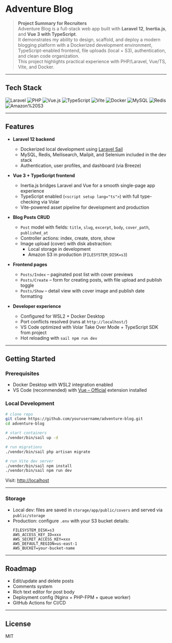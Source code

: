# Adventure Blog

> **Project Summary for Recruiters**  
> Adventure Blog is a full-stack web app built with **Laravel 12**, **Inertia.js**, and **Vue 3 with TypeScript**.  
> It demonstrates my ability to design, scaffold, and deploy a modern blogging platform with a Dockerized development environment,  
> TypeScript-enabled frontend, file uploads (local + S3), authentication, and clean code organization.  
> This project highlights practical experience with PHP/Laravel, Vue/TS, Vite, and Docker.

---

## Tech Stack

![Laravel](https://img.shields.io/badge/Laravel-FF2D20?logo=laravel&logoColor=white)
![PHP](https://img.shields.io/badge/PHP-777BB4?logo=php&logoColor=white)
![Vue.js](https://img.shields.io/badge/Vue.js-35495E?logo=vue.js&logoColor=4FC08D)
![TypeScript](https://img.shields.io/badge/TypeScript-3178C6?logo=typescript&logoColor=white)
![Vite](https://img.shields.io/badge/Vite-646CFF?logo=vite&logoColor=white)
![Docker](https://img.shields.io/badge/Docker-2496ED?logo=docker&logoColor=white)
![MySQL](https://img.shields.io/badge/MySQL-4479A1?logo=mysql&logoColor=white)
![Redis](https://img.shields.io/badge/Redis-DC382D?logo=redis&logoColor=white)
![Amazon%20S3](https://img.shields.io/badge/Amazon%20S3-569A31?logo=amazons3&logoColor=white)

---

## Features

- **Laravel 12 backend**
  - Dockerized local development using [Laravel Sail](https://laravel.com/docs/sail)
  - MySQL, Redis, Meilisearch, Mailpit, and Selenium included in the dev stack
  - Authentication, user profiles, and dashboard (via Breeze)

- **Vue 3 + TypeScript frontend**
  - Inertia.js bridges Laravel and Vue for a smooth single-page app experience
  - TypeScript enabled (`<script setup lang="ts">`) with full type-checking via Volar
  - Vite-powered asset pipeline for development and production

- **Blog Posts CRUD**
  - `Post` model with fields: `title`, `slug`, `excerpt`, `body`, `cover_path`, `published_at`
  - Controller actions: index, create, store, show
  - Image upload (cover) with disk abstraction:
    - Local storage in development
    - Amazon S3 in production (`FILESYSTEM_DISK=s3`)

- **Frontend pages**
  - `Posts/Index` – paginated post list with cover previews
  - `Posts/Create` – form for creating posts, with file upload and publish toggle
  - `Posts/Show` – detail view with cover image and publish date formatting

- **Developer experience**
  - Configured for WSL2 + Docker Desktop
  - Port conflicts resolved (runs at `http://localhost/`)
  - VS Code optimized with Volar Take Over Mode + TypeScript SDK from project
  - Hot reloading with `sail npm run dev`

---

## Getting Started

### Prerequisites
- Docker Desktop with WSL2 integration enabled  
- VS Code (recommended) with [Vue – Official](https://marketplace.visualstudio.com/items?itemName=Vue.volar) extension installed

### Local Development
```bash
# clone repo
git clone https://github.com/yourusername/adventure-blog.git
cd adventure-blog

# start containers
./vendor/bin/sail up -d

# run migrations
./vendor/bin/sail php artisan migrate

# run Vite dev server
./vendor/bin/sail npm install
./vendor/bin/sail npm run dev
```

Visit: [http://localhost](http://localhost)

---

### Storage
- Local dev: files are saved in `storage/app/public/covers` and served via `public/storage`
- Production: configure `.env` with your S3 bucket details:
  ```dotenv
  FILESYSTEM_DISK=s3
  AWS_ACCESS_KEY_ID=xxx
  AWS_SECRET_ACCESS_KEY=xxx
  AWS_DEFAULT_REGION=us-east-1
  AWS_BUCKET=your-bucket-name
  ```

---

## Roadmap

- Edit/update and delete posts  
- Comments system  
- Rich text editor for post body  
- Deployment config (Nginx + PHP-FPM + queue worker)  
- GitHub Actions for CI/CD  

---

## License

MIT
